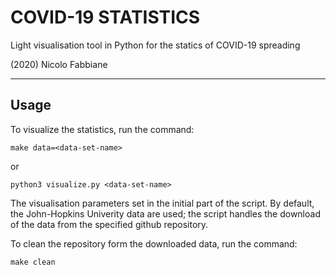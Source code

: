 # COVID-19 STATISTICS

Light visualisation tool in Python for the statics of COVID-19 spreading

(2020) Nicolo Fabbiane

* * *


## Usage

To visualize the statistics, run the command:
	
	make data=<data-set-name>
	
or
	
	python3 visualize.py <data-set-name>
	

The visualisation parameters set in the initial part of the script.
By default, the John-Hopkins Univerity data are used; the script handles
the download of the data from the specified github repository.

To clean the repository form the downloaded data, run the command:
	
	make clean
	
